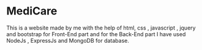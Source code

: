 # MediCare
This is a website made by me with the help of html, css , javascript , jquery and bootstrap for Front-End part and for the Back-End part I have used NodeJs , ExpressJs and MongoDB for database.
